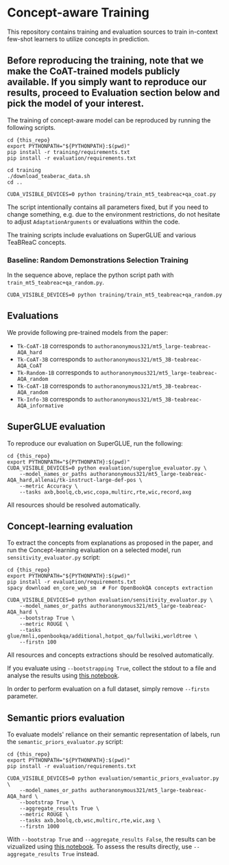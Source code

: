 # Concept-aware Training

This repository contains training and evaluation sources to train in-context few-shot learners
to utilize concepts in prediction.

Before reproducing the training, note that **we make the CoAT-trained models publicly available**.
If you simply want to reproduce our results, proceed to **Evaluation** section below and pick the model of your interest.
---
The training of concept-aware model can be reproduced by running the following scripts.

```shell
cd {this_repo}
export PYTHONPATH="${PYTHONPATH}:$(pwd)"
pip install -r training/requirements.txt
pip install -r evaluation/requirements.txt

cd training
./download_teaberac_data.sh
cd ..

CUDA_VISIBLE_DEVICES=0 python training/train_mt5_teabreac+qa_coat.py
```

The script intentionally contains all parameters fixed, but if you need to change something,
e.g. due to the environment restrictions, do not hesitate to adjust `AdaptationArguments` or evaluations within the code.

The training scripts include evaluations on SuperGLUE and various TeaBReaC concepts.


### Baseline: Random Demonstrations Selection Training

In the sequence above, replace the python script path with `train_mt5_teabreac+qa_random.py`.

```shell
CUDA_VISIBLE_DEVICES=0 python training/train_mt5_teabreac+qa_random.py
```

## Evaluations

We provide following pre-trained models from the paper: 
* `Tk-CoAT-1B` corresponds to `authoranonymous321/mt5_large-teabreac-AQA_hard`
* `Tk-CoAT-3B` corresponds to `authoranonymous321/mt5_3B-teabreac-AQA_CoAT`
* `Tk-Random-1B` corresponds to `authoranonymous321/mt5_large-teabreac-AQA_random`
* `Tk-CoAT-1B` corresponds to `authoranonymous321/mt5_3B-teabreac-AQA_random`
* `Tk-Info-3B` corresponds to `authoranonymous321/mt5_3B-teabreac-AQA_informative`

## SuperGLUE evaluation

To reproduce our evaluation on SuperGLUE, run the following:

```shell
cd {this_repo}
export PYTHONPATH="${PYTHONPATH}:$(pwd)"
CUDA_VISIBLE_DEVICES=0 python evaluation/superglue_evaluator.py \
    --model_names_or_paths authoranonymous321/mt5_large-teabreac-AQA_hard,allenai/tk-instruct-large-def-pos \
    --metric Accuracy \
    --tasks axb,boolq,cb,wsc,copa,multirc,rte,wic,record,axg
```
All resources should be resolved automatically.

## Concept-learning evaluation

To extract the concepts from explanations as proposed in the paper, 
and run the Concept-learning evaluation on a selected model, 
run `sensitivity_evaluator.py` script:

```shell
cd {this_repo}
export PYTHONPATH="${PYTHONPATH}:$(pwd)"
pip install -r evaluation/requirements.txt
spacy download en_core_web_sm  # For OpenBookQA concepts extraction

CUDA_VISIBLE_DEVICES=0 python evaluation/sensitivity_evaluator.py \
    --model_names_or_paths authoranonymous321/mt5_large-teabreac-AQA_hard \
    --bootstrap True \
    --metric ROUGE \
    --tasks glue/mnli,openbookqa/additional,hotpot_qa/fullwiki,worldtree \
    --firstn 100
```
All resources and concepts extractions should be resolved automatically.

If you evaluate using `--bootstrapping True`, collect the stdout to a file and analyse the results using [this notebook](analyses/coat_per_prompt_informative_shifts.ipynb).

In order to perform evaluation on a full dataset, simply remove `--firstn` parameter.

## Semantic priors evaluation

To evaluate models' reliance on their semantic representation of labels, 
run the `semantic_priors_evaluator.py` script:

```shell
cd {this_repo}
export PYTHONPATH="${PYTHONPATH}:$(pwd)"
pip install -r evaluation/requirements.txt

CUDA_VISIBLE_DEVICES=0 python evaluation/semantic_priors_evaluator.py \
    --model_names_or_paths authoranonymous321/mt5_large-teabreac-AQA_hard \
    --bootstrap True \
    --aggregate_results True \
    --metric ROUGE \
    --tasks axb,boolq,cb,wsc,multirc,rte,wic,axg \
    --firstn 1000
```

With `--bootstrap True` and `--aggregate_results False`, the results can be vizualized using [this notebook](analyses/coat_priors_reliance_evaluation.ipynb).
To assess the results directly, use `--aggregate_results True` instead.